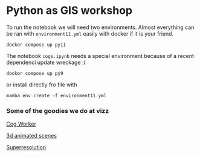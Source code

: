 # Python as GIS workshop
To run the notebook we will need two environments. Almost everything can be ran with `environment11.yml`
 easily with docker if it is your friend.
```
docker compose up py11
```

The notebook `cogs.ipynb` needs a special environment because of a recent dependenci update wreckage :(


```
docker compose up py9
```

or install directly fro file with 

```
mamba env create -f environment11.yml
```

### Some of the goodies we do at vizz 

[Cog Worker](https://vizzuality.github.io/cog_worker/)

[3d animated scenes](https://github.com/vizzTools/dem3d)

[Superresolution](https://github.com/Vizzuality/redes-data)